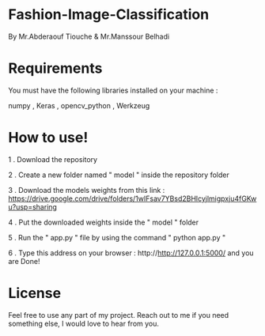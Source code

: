 # Fashion-Image-Classification
 By Mr.Abderaouf Tiouche & Mr.Manssour Belhadi  

# Requirements
  You must have the following libraries installed on your machine :
  
  numpy , Keras , opencv_python , Werkzeug 
  
# How to use! 
 1 . Download the repository 
 
 2 . Create a new folder named " model " inside the repository folder
 
 3 . Download the models weights from this link : https://drive.google.com/drive/folders/1wIFsav7YBsd2BHlcyjlmigpxju4fGKwu?usp=sharing
 
 4 . Put the downloaded weights inside the " model " folder
 
 5 . Run the " app.py " file by using the command " python app.py "
 
 6 . Type this address on your browser : http://http://127.0.0.1:5000/ and you are Done!
 
# License
Feel free to use any part of my project. Reach out to me if you need something else, I would love to hear from you. 
